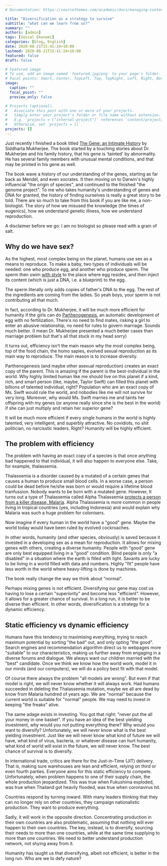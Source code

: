 ```yaml
---
# Documentation: https://sourcethemes.com/academic/docs/managing-content/

title: "Diversification as a strategy to survive"
subtitle: "what can we learn from us?"
summary: ""
authors: [admin]
tags: [Sosial Ekonomi]
categories: [blog, English]
date: 2020-08-21T15:41:24+10:00
lastmod: 2020-08-21T15:41:24+10:00
featured: false
draft: false

# Featured image
# To use, add an image named `featured.jpg/png` to your page's folder.
# Focal points: Smart, Center, TopLeft, Top, TopRight, Left, Right, BottomLeft, Bottom, BottomRight.
image:
  caption: ""
  focal_point: ""
  preview_only: false

# Projects (optional).
#   Associate this post with one or more of your projects.
#   Simply enter your project's folder or file name without extension.
#   E.g. `projects = ["internal-project"]` references `content/project/deep-learning/index.md`.
#   Otherwise, set `projects = []`.
projects: []
---
```


Just recently I finished a book titled [The Gene: an Intimate History](https://www.amazon.com.au/Gene-Intimate-History-Siddhartha-Mukherjee/dp/1432837818) by Siddharta Mukherjee. The book started by a touching stories about Dr. Mukherjee and his family history, that his gene is 'tainted' by abnormality. He has several family members with unusual mental conditions, and that may be printed in his gene as well.

The book wave a history of our understanding of the genes, starting as far back as Mendel, and even socrates. It then moving on to Darwin's highly influencial "the origin of species", and continued to the finished "the genome project". To me who takes humanity's understanding of genes and DNA for granted, the history of finding ourselves is really a great story to be told. There are so much to take from this book if you are like me, a non-biologist. The story of how we misused the knowledge (the times of eugenics), how we understand genetic illness, how we understand reproduction.

A disclaimer before we go: I am no biologist so please read with a grain of salt.

## Why do we have sex?
As the highest, most complex being on the planet, humans use sex as a means to reproduce. To make a baby, two types of individuals will be needed: one who produce egg, and another who produce sperm. The sperm then swim [with style](https://www.sciencenews.org/article/human-sperm-tail-swim-biophysics#:~:text=Sperm%20have%20long%20fooled%20scientists,out%20the%20off%2Dcenter%20strokes.) to the place where egg resides, and then inject its content (which is just a DNA, i.e. a blueprint) to the egg.

The sperm literally only adds copies of father's DNA to the egg. The rest of the ingredients are coming from the ladies. So yeah boys, your sperm is not contributing all that much. 

In fact, according to Dr. Mukherjee, it will be much more efficient for humanity if the girls can do [Parthenogenesis](https://en.wikipedia.org/wiki/Parthenogenesis), an automatic development of egg with no fertilization. There's no need to find mates, risking a girl to enter an abusive relationship, no need for rules to govern marriage. Sounds much better. (I mean Dr. Mukherjee presented a much better cases than marriage problem but that's all that stuck in my head sorry)

It turns out, efficiency isn't the main reason why the most complex being, top of the food chain, the homo sapies, evolved sexual reproduction as its main way to reproduce. The main reason is to increase diversity.

Parthenogenesis (and maybe other asexual reproduction) creates an exact copy of the parent. This is amazing if the parent is the best-individual in the world. Why highly limited human like me should live on this planet if a kind, rich, and smart person (like, maybe, Taylor Swift) can filled this planet with billions of talented individual, right? Population who are an exact copy of Ms. Swift would rule the world, and nobodies like me will not survive for very long. Moreover, why would Ms. Swift marries me and taints her offspring with my genes (or anyone really since she is the best in the world) if she can just multiply and retain her superior gene?

It will be much more efficient if every single humans in the world is highly talented, very intelligent, and superbly attractive. No covidiots, no shit politician, no narcisstic leaders. Right? Humanity will be highly efficient.

## The problem with efficiency
The problem with having an exact copy of a species is that once anything bad happened to that individual, it will also happen to everyone else. Take, for example, thalassemia. 

Thalassemia is a disorder caused by a mutated of a certain genes that causes a human to produce small blood cells. In a worse case, a person could be dead before he/she was born or would require a lifetime blood tranfussion. Nobody wants to be born with a mutated gene. However, It turns out a type of Thalassemia called Alpha Thalassemia [protects a person from a killer disease, Malaria](https://www.sciencedaily.com/releases/2008/03/080318094553.htm#:~:text=a%20new%20study.-,Children%20with%20an%20inherited%20blood%20disorder%20called%20alpha%20thalassemia%20make,according%20to%20a%20new%20study.). Alpha Thalassemia is more common in people living in tropical countries (yes, including Indonesia) and would explain why Malaria was such a huge problem for colonisers.

Now imagine if every human in the world have a "good" gene. Maybe the world today would have been ruled by evolved cockroaches.

In other words, humanity (and other species, obviously) is saved because it invested in a developing sex as a mean for reproduction. It allows for mixing genes with others, creating a diverse humanity. People with "good" gene are only best equipped living in a "good" condition. Blind people is only "a disabled" in a situation where the earth is filled with light. Savants are lucky to be living in a world filled with data and numbers. Highly "fit" people have less worth in the world where heavy-lifting is done by machines.

The book really change the way we think about "normal".

Perhaps mixing genes is not efficient. Diversifying our gene may cost us having to lose a certain "superiority" and become less "efficient". However, it allows for a greater chance of survival. In a long run, it is better to be diverse than efficient. In other words, diversification is a strategy for a dynamic efficiency.

## Static efficiency vs dynamic efficiency
Humans have this tendency to maximising everything, trying to reach maximum potential by sorting "the bad" out, and only opting "the good". Search engines and recommendation algorithm direct us to webpages more "suitable" to our characteristics, making us further away from engaging in a diverse forums and dialogue. We always want our children married with the "best" candidate. Once we think we know how the world work, model it in our minds (and our computers), we will do a policy best fit with that model.

Of course there always the problem "all models are wrong". But even if that model is right, we will never know whether it will always work. Had humans succeeded in deleting the Thalassemia mutation, maybe we all are dead by know from Malaria hundred of years ago. We are "normal" because the current world is suitable for "normal" people. We may need to invest in keeping "the freaks" alive.

The same adage exists in investing. You got that right: "never put the all your money in one basket". If you have an idea of the best yielding investment, why would you not putting everything there? Why would you want to diversify? Unfortunately, we will never know what is the best yielding investment. Just like we will never know what kind of future we will have, what kind of virus, bacteria, or whatever disease can hurt humanity, what kind of world will exist in the future, we will never know. The best chance of survival is to diversify.

In international trade, critics are there for the Just-in-Time (JIT) delivery. That is, making sure warehouses are lean and efficient, relying on third or even fourth parties. Everyone aims for this static efficiency to compete. Unfortunately, when problem happens to one of their supply chain, the whole production jeopardized. This was true when Fukushima exploded, was true when Thailand got heavily flooded, was true when coronavirus hit.

Countries respond by turning inward. With many leaders thinking that they can no longer rely on other countries, they campaign nationalistic production. They want to produce everything. 

Sadly, it will work in the opposite direction. Concentrating production in their own countries are also problematic, assuming that nothing will ever happen to their own countries. The key, instead, is to diversify, sourcing their needs to more than one countries, while at the same time supplying to more than one countries. We need to better understand production network, not shying away from it.

Humanity has taught us that diversifying, albeit not efficient, is better in the long run. Who are we to defy nature?
